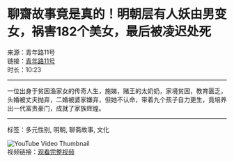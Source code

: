 # 聊齋故事竟是真的！明朝层有人妖由男变女，祸害182个美女，最后被凌迟处死

来源：青年路11号  
链接：[青年路11号](https://www.youtube.com/channel/UCqY6ViSEcuHQX5T1614kqpg)  
时长：10:23

---

一位出身于贫困渔家女的传奇人生，施娣，赌王的太奶奶，家境贫困，教育匮乏，头婚被丈夫抛弃，二婚被婆家嫌弃，但她不认命，带着九个孩子自力更生，竟培养出一代富贵豪门，成就了家族辉煌。

---

标签：多元性别, 明朝, 聊斋故事, 文化

![YouTube Video Thumbnail](https://img.youtube.com/vi/SIlV_V_bWYs/0.jpg)  
视频链接：[观看完整视频](https://www.youtube.com/watch?v=SIlV_V_bWYs)
